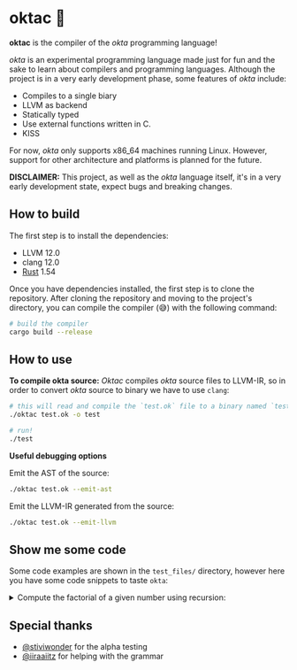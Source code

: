 # oktac 🐙

**oktac** is the compiler of the *okta* programming language!

*okta* is an experimental programming language made just for fun and the sake to learn about compilers and programming languages.
Although the project is in a very early development phase, some features of *okta* include:
* Compiles to a single biary
* LLVM as backend
* Statically typed
* Use external functions written in C.
* KISS

For now, *okta* only supports x86_64 machines running Linux. However, support for other architecture and platforms is planned for the future.

**DISCLAIMER:** This project, as well as the *okta* language itself, it's in a very early development state, expect bugs and breaking changes.

## How to build

The first step is to install the dependencies:

* LLVM 12.0
* clang 12.0
* [Rust](https://www.rust-lang.org/tools/install) 1.54

 
Once you have dependencies installed, the first step is to clone the repository. After cloning the repository and moving to 
the project's directory, you can compile the compiler (:sweat_smile:) with the following command:
```bash
# build the compiler
cargo build --release
```

## How to use

**To compile okta source:**
*Oktac* compiles *okta* source files to LLVM-IR, so in order to convert *okta* source to binary we have to use `clang`:    

```bash
# this will read and compile the `test.ok` file to a binary named `test`
./oktac test.ok -o test

# run!
./test
```

**Useful debugging options**

Emit the AST of the source:
```bash
./oktac test.ok --emit-ast
```

Emit the LLVM-IR generated from the source:
```bash
./oktac test.ok --emit-llvm
```

## Show me some code

Some code examples are shown in the `test_files/` directory, however here you have some code snippets to taste `okta`:

<details><summary>Compute the factorial of a given number using recursion:</summary>
<p>

  ```cpp
fun factorial(i32 n): i32 {
    if n == 1 {
        ret n;
    } else {
        ret n*factorial(n-1);
    }
}

fun main(): i8 {
    ret factorial(5);
}
```
  
</p>
</details>

## Special thanks

* [@stiviwonder](https://github.com/stiviwonder) for the alpha testing
* [@iiraaiitz](https://github.com/iiraaiitz) for helping with the grammar 
